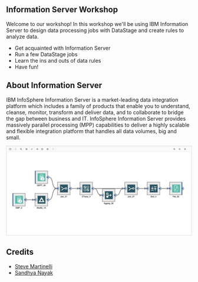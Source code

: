 
## Information Server Workshop

Welcome to our workshop! In this workshop we'll be using IBM Information Server to design data processing jobs with DataStage and create rules to analyze data.

* Get acquainted with Information Server
* Run a few DataStage jobs
* Learn the ins and outs of data rules
* Have fun!

## About Information Server

IBM InfoSphere Information Server is a market-leading data integration platform which includes a family of products that enable you to understand, cleanse, monitor, transform and deliver data, and to collaborate to bridge the gap between business and IT. InfoSphere Information Server provides massively parallel processing (MPP) capabilities to deliver a highly scalable and flexible integration platform that handles all data volumes, big and small.

![DataStage Designer](.gitbook/generic/datastage.png)

## Credits

* [Steve Martinelli](https://github.com/stevemar)
* [Sandhya Nayak](https://github.com/sandhya-nayak)
